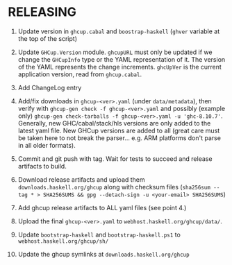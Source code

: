 # RELEASING

1. Update version in `ghcup.cabal` and `boostrap-haskell` (`ghver` variable at the top of the script)

2. Update `GHCup.Version` module. `ghcupURL` must only be updated if we change the `GHCupInfo` type or the YAML representation of it. The version of the YAML represents the change increments. `ghcUpVer` is the current application version, read from `ghcup.cabal`.

3. Add ChangeLog entry

4. Add/fix downloads in `ghcup-<ver>.yaml` (under `data/metadata`), then verify with `ghcup-gen check -f ghcup-<ver>.yaml` and possibly (example only) `ghcup-gen check-tarballs -f ghcup-<ver>.yaml -u 'ghc-8.10.7'`. Generally, new GHC/cabal/stack/hls versions are only added to the latest yaml file. New GHCup versions are added to all (great care must be taken here to not break the parser... e.g. ARM platforms don't parse in all older formats).

5. Commit and git push with tag. Wait for tests to succeed and release artifacts to build.

6. Download release artifacts and upload them `downloads.haskell.org/ghcup` along with checksum files (`sha256sum --tag * > SHA256SUMS && gpg --detach-sign -u <your-email> SHA256SUMS`)

7. Add ghcup release artifacts to ALL yaml files (see point 4.)

8. Upload the final `ghcup-<ver>.yaml` to `webhost.haskell.org/ghcup/data/`.

9. Update `bootstrap-haskell` and `bootstrap-haskell.ps1` to `webhost.haskell.org/ghcup/sh/`

10. Update the ghcup symlinks at `downloads.haskell.org/ghcup`
